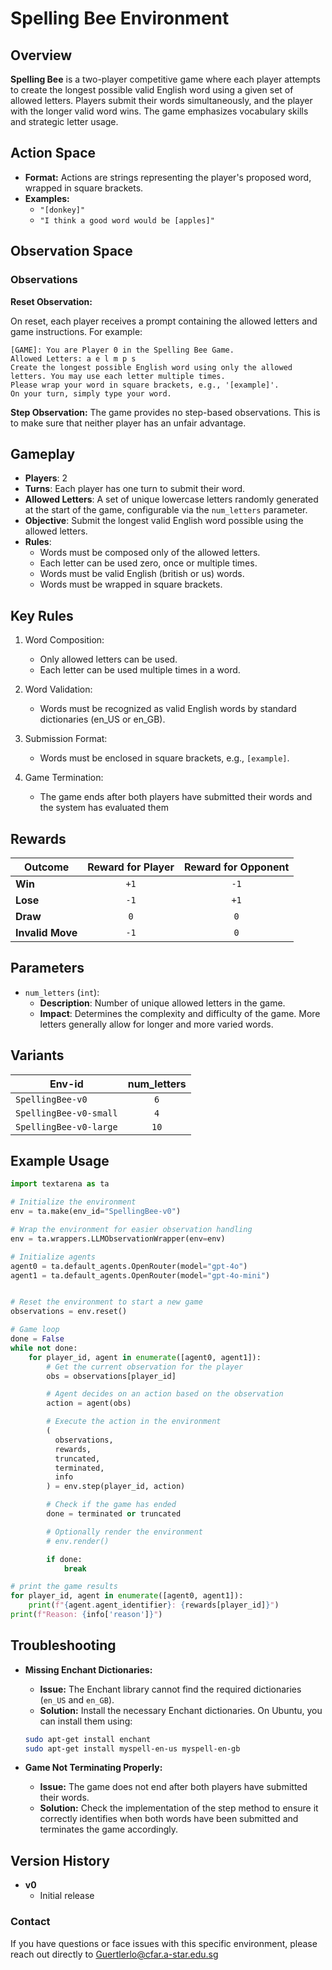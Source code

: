 # Spelling Bee Environment

## Overview
**Spelling Bee** is a two-player competitive game where each player attempts to create the longest possible valid English word using a given set of allowed letters. Players submit their words simultaneously, and the player with the longer valid word wins. The game emphasizes vocabulary skills and strategic letter usage.

## Action Space
- **Format:** Actions are strings representing the player's proposed word, wrapped in square brackets.
- **Examples:** 
    - `"[donkey]"`
    - `"I think a good word would be [apples]"`

## Observation Space

### Observations
**Reset Observation:**

On reset, each player receives a prompt containing the allowed letters and game instructions. For example:
```plaintext
[GAME]: You are Player 0 in the Spelling Bee Game.
Allowed Letters: a e l m p s
Create the longest possible English word using only the allowed letters. You may use each letter multiple times.
Please wrap your word in square brackets, e.g., '[example]'.
On your turn, simply type your word.
```

**Step Observation:**
The game provides no step-based observations. This is to make sure that neither player has an unfair advantage. 

## Gameplay
- **Players**: 2
- **Turns**: Each player has one turn to submit their word.
- **Allowed Letters**: A set of unique lowercase letters randomly generated at the start of the game, configurable via the `num_letters` parameter.
- **Objective**: Submit the longest valid English word possible using the allowed letters.
- **Rules**:
    - Words must be composed only of the allowed letters.
    - Each letter can be used zero, once or multiple times.
    - Words must be valid English (british or us) words.
    - Words must be wrapped in square brackets.

## Key Rules
1. Word Composition:
    - Only allowed letters can be used.
    - Each letter can be used multiple times in a word.

2. Word Validation:
    - Words must be recognized as valid English words by standard dictionaries (en_US or en_GB).
3. Submission Format:
    - Words must be enclosed in square brackets, e.g., `[example]`.
4. Game Termination:
    - The game ends after both players have submitted their words and the system has evaluated them

## Rewards
| Outcome          | Reward for Player | Reward for Opponent |
|------------------|:-----------------:|:-------------------:|
| **Win**          | `+1`              | `-1`                |
| **Lose**         | `-1`              | `+1`                |
| **Draw**         |  `0`              |  `0`                |
| **Invalid Move** | `-1`              |  `0`                |

## Parameters
- `num_letters` (`int`):
    - **Description**: Number of unique allowed letters in the game.
    - **Impact**: Determines the complexity and difficulty of the game. More letters generally allow for longer and more varied words.


## Variants

| Env-id                   | num_letters |
|--------------------------|:-----------:|
| `SpellingBee-v0`         |     `6`     |
| `SpellingBee-v0-small`   |     `4`     |
| `SpellingBee-v0-large`   |     `10`    |


## Example Usage

```python
import textarena as ta

# Initialize the environment
env = ta.make(env_id="SpellingBee-v0")

# Wrap the environment for easier observation handling
env = ta.wrappers.LLMObservationWrapper(env=env)

# Initialize agents
agent0 = ta.default_agents.OpenRouter(model="gpt-4o")
agent1 = ta.default_agents.OpenRouter(model="gpt-4o-mini")


# Reset the environment to start a new game
observations = env.reset()

# Game loop
done = False
while not done:
    for player_id, agent in enumerate([agent0, agent1]):
        # Get the current observation for the player
        obs = observations[player_id]

        # Agent decides on an action based on the observation
        action = agent(obs)

        # Execute the action in the environment
        (
          observations, 
          rewards, 
          truncated, 
          terminated, 
          info
        ) = env.step(player_id, action)

        # Check if the game has ended
        done = terminated or truncated

        # Optionally render the environment
        # env.render()

        if done:
            break

# print the game results
for player_id, agent in enumerate([agent0, agent1]):
    print(f"{agent.agent_identifier}: {rewards[player_id]}")
print(f"Reason: {info['reason']}")
```

## Troubleshooting
- **Missing Enchant Dictionaries:**
    - **Issue:** The Enchant library cannot find the required dictionaries (`en_US` and `en_GB`).
    - **Solution:** Install the necessary Enchant dictionaries. On Ubuntu, you can install them using:
    ```bash
    sudo apt-get install enchant
    sudo apt-get install myspell-en-us myspell-en-gb
    ```

- **Game Not Terminating Properly:**
    - **Issue:** The game does not end after both players have submitted their words.
    - **Solution:** Check the implementation of the step method to ensure it correctly identifies when both words have been submitted and terminates the game accordingly.


## Version History
- **v0**
  - Initial release 



### Contact
If you have questions or face issues with this specific environment, please reach out directly to Guertlerlo@cfar.a-star.edu.sg
